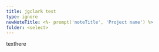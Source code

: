 ```yaml
---
title: jgclark test
type: ignore
newNoteTitle: <%- prompt('noteTitle', 'Project name') %>
folder: <select>
---
```

texthere